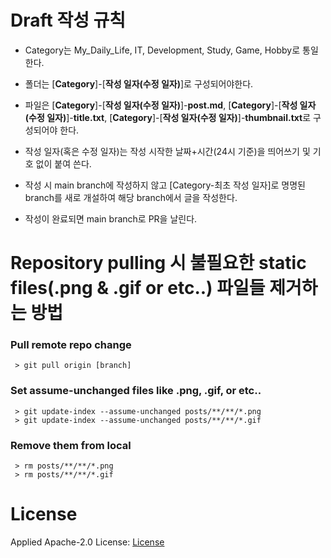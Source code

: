 # Draft 작성 규칙
 - Category는 My_Daily_Life, IT, Development, Study, Game, Hobby로 통일한다.

 - 폴더는 [**Category**]-[**작성 일자(수정 일자)**]로 구성되어야한다.  

 - 파일은 [**Category**]-[**작성 일자(수정 일자)**]-**post.md**, [**Category**]-[**작성 일자(수정 일자)**]-**title.txt**, [**Category**]-[**작성 일자(수정 일자)**]-**thumbnail.txt**로 구성되어야 한다.   

 - 작성 일자(혹은 수정 일자)는 작성 시작한 날짜+시간(24시 기준)을 띄어쓰기 및 기호 없이 붙여 쓴다.   

 - 작성 시 main branch에 작성하지 않고 [Category-최초 작성 일자]로 명명된 branch를 새로 개설하여 해당 branch에서 글을 작성한다.   
 
 - 작성이 완료되면 main branch로 PR을 날린다.   

 # Repository pulling 시 불필요한 static files(.png & .gif or etc..) 파일들 제거하는 방법
 ### Pull remote repo change   
```
 > git pull origin [branch]
```
   
### Set assume-unchanged files like .png, .gif, or etc..   
```
 > git update-index --assume-unchanged posts/**/**/*.png
 > git update-index --assume-unchanged posts/**/**/*.gif
```
   
### Remove them from local   
```
 > rm posts/**/**/*.png
 > rm posts/**/**/*.gif
```
   
# License   
Applied Apache-2.0 License: [License](https://github.com/bnbong/Myblog_posts/blob/master/License)
